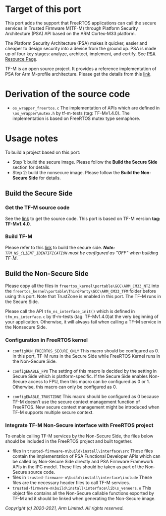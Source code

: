 # Target of this port

This port adds the support that FreeRTOS applications can call the secure
services in Trusted Firmware M(TF-M) through Platform Security Architecture
(PSA) API based on the ARM Cortex-M33 platform.

The Platform Security Architecture (PSA) makes it quicker, easier and cheaper
to design security into a device from the ground up. PSA is made up of four key
stages: analyze, architect, implement, and certify. See [PSA Resource Page](https://developer.arm.com/architectures/security-architectures/platform-security-architecture).

TF-M is an open source project. It provides a reference implementation of PSA
for Arm M-profile architecture. Please get the details from this [link](https://git.trustedfirmware.org/TF-M/trusted-firmware-m.git/about/).

# Derivation of the source code

* ```os_wrapper_freertos.c```
  The implementation of APIs which are defined in ```\os_wrapper\mutex.h``` by tf-m-tests
  (tag: TF-Mv1.4.0). The implementation is based on FreeRTOS mutex type semaphore.

# Usage notes

To build a project based on this port:
* Step 1: build the secure image. Please follow the **Build the Secure Side** section for details.
* Step 2: build the nonsecure image. Please follow the **Build the Non-Secure Side** for details.

## Build the Secure Side

### Get the TF-M source code

See the [link](https://git.trustedfirmware.org/TF-M/trusted-firmware-m.git/) to get the source code. This port is based on TF-M version **tag: TF-Mv1.4.0**.

### Build TF-M

Please refer to this [link](https://tf-m-user-guide.trustedfirmware.org/docs/technical_references/instructions/tfm_build_instruction.html) to build the secure side.
_**Note:** ```TFM_NS_CLIENT_IDENTIFICATION``` must be configured as "OFF" when building TF-M_.

## Build the Non-Secure Side

Please copy all the files in ```freertos_kernel\portable\GCC\ARM_CM33_NTZ``` into the ```freertos_kernel\portable\ThirdParty\GCC\ARM_CM33_TFM``` folder before using this port. Note that TrustZone is enabled in this port. The TF-M runs in the Secure Side.

Please call the API ```tfm_ns_interface_init()``` which is defined in ```tfm_ns_interface.c``` by tf-m-tests
(tag: TF-Mv1.4.0)at the very beginning of your application. Otherwise, it will always fail when calling a TF-M service in the Nonsecure Side.

### Configuration in FreeRTOS kernel

* ```configRUN_FREERTOS_SECURE_ONLY```
This macro should be configured as 0. In this port, TF-M runs in the Secure Side while FreeRTOS
Kernel runs in the Non-Secure Side.

* ```configENABLE_FPU```
The setting of this macro is decided by the setting in Secure Side which is platform-specific.
If the Secure Side enables Non-Secure access to FPU, then this macro can be configured as 0 or 1. Otherwise, this macro can only be configured as 0.

* ```configENABLE_TRUSTZONE```
This macro should be configured as 0 because TF-M doesn't use the secure context management function of FreeRTOS. New secure context management might be introduced when TF-M supports multiple secure context.


### Integrate TF-M Non-Secure interface with FreeRTOS project

To enable calling TF-M services by the Non-Secure Side, the files below should be included in the FreeRTOS project and built together.
* files in ```trusted-firmware-m\build\install\interface\src```
  These files contain the implementation of PSA Functional Developer APIs which can be called by Non-Secure Side directly and PSA Firmware Framework APIs in the IPC model. These files should be taken
  as part of the Non-Secure source code.
* files in ```trusted-firmware-m\build\install\interface\include```
  These files are the necessary header files to call TF-M services.
* ```trusted-firmware-m\build\install\interface\lib\s_veneers.o```
  This object file contains all the Non-Secure callable functions exported by
  TF-M and it should be linked when generating the Non-Secure image.



*Copyright (c) 2020-2021, Arm Limited. All rights reserved.*
